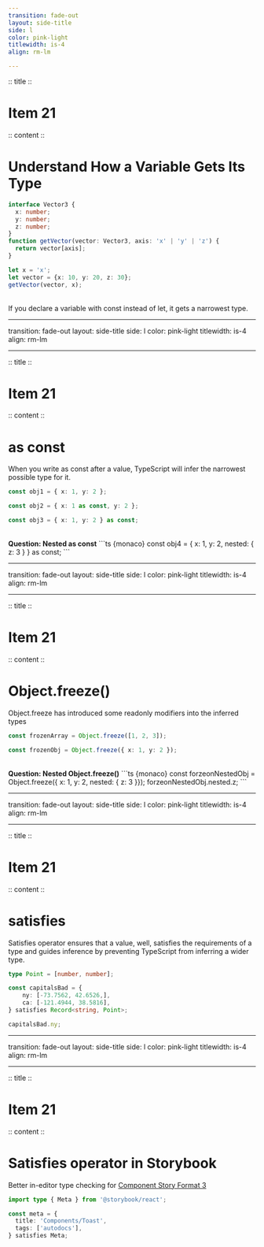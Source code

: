 ```yaml
---
transition: fade-out
layout: side-title
side: l
color: pink-light
titlewidth: is-4
align: rm-lm

---
```

:: title ::

# Item 21

<ChiikawaItem2e text="Item 20 in 2e" />

:: content ::

<v-click>
<h1> Understand How a Variable Gets Its Type </h1>

```ts {monaco}
interface Vector3 {
  x: number;
  y: number;
  z: number;
}
function getVector(vector: Vector3, axis: 'x' | 'y' | 'z') {
  return vector[axis];
}

let x = 'x';
let vector = {x: 10, y: 20, z: 30};
getVector(vector, x);

```
</v-click>

<v-click>
<br>
If you declare a variable with const instead of let, it gets a narrowest type.
</v-click>

---
transition: fade-out
layout: side-title
side: l
color: pink-light
titlewidth: is-4
align: rm-lm

---
:: title ::

# Item 21

<ChiikawaItem2e text="Item 20 in 2e" />

:: content ::

# as const
When you write as const after a value, TypeScript will infer the narrowest possible type for it.

```ts {monaco}
const obj1 = { x: 1, y: 2 };

const obj2 = { x: 1 as const, y: 2 };

const obj3 = { x: 1, y: 2 } as const;

```

<v-click>
<br>
<b>Question: Nested as const</b>
```ts {monaco}
const obj4 = { x: 1, y: 2, nested: { z: 3 } } as const;
```
</v-click>

---
transition: fade-out
layout: side-title
side: l
color: pink-light
titlewidth: is-4
align: rm-lm

---
:: title ::

# Item 21

<ChiikawaItem2e text="Item 20 in 2e" />

:: content ::

# Object.freeze()
Object.freeze has introduced some readonly modifiers into the inferred types

```ts {monaco}
const frozenArray = Object.freeze([1, 2, 3]);

const frozenObj = Object.freeze({ x: 1, y: 2 });

```

<v-click>
<br>
<b>Question: Nested Object.freeze()</b>
```ts {monaco}
const forzeonNestedObj = Object.freeze({ x: 1, y: 2, nested: { z: 3 }});
forzeonNestedObj.nested.z;
```
</v-click>

---
transition: fade-out
layout: side-title
side: l
color: pink-light
titlewidth: is-4
align: rm-lm

---
:: title ::

# Item 21

<ChiikawaItem2e text="Item 20 in 2e" />

:: content ::

# satisfies
Satisfies operator ensures that a value, well, satisfies the requirements of a type and guides inference by preventing TypeScript from inferring a wider type.

```ts {monaco}
type Point = [number, number];

const capitalsBad = {
    ny: [-73.7562, 42.6526,],
    ca: [-121.4944, 38.5816],
} satisfies Record<string, Point>;

capitalsBad.ny;
```

---
transition: fade-out
layout: side-title
side: l
color: pink-light
titlewidth: is-4
align: rm-lm

---
:: title ::

# Item 21

<ChiikawaItem2e text="Item 20 in 2e" />

:: content ::

# Satisfies operator in Storybook
Better in-editor type checking for <a href="https://storybook.js.org/blog/improved-type-safety-in-storybook-7/" target="_blank">Component Story Format 3</a>


```ts {monaco}
import type { Meta } from '@storybook/react';

const meta = {
  title: 'Components/Toast',
  tags: ['autodocs'],
} satisfies Meta;
```

